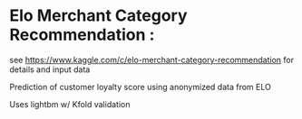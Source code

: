 # Elo Merchant Category Recommendation : 
see
  https://www.kaggle.com/c/elo-merchant-category-recommendation
for details and input data

Prediction of customer loyalty score using anonymized data from ELO

Uses lightbm w/ Kfold validation
